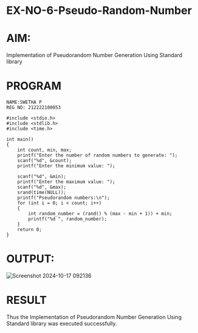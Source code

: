 # EX-NO-6-Pseudo-Random-Number

# AIM: 

Implementation of Pseudorandom Number Generation Using Standard library

# PROGRAM
```
NAME:SWETHA P
REG NO: 212222100053

#include <stdio.h>
#include <stdlib.h>
#include <time.h>

int main() 
{
    int count, min, max;
    printf("Enter the number of random numbers to generate: ");
    scanf("%d", &count);
    printf("Enter the minimum value: ");
    
    scanf("%d", &min);
    printf("Enter the maximum value: ");
    scanf("%d", &max);
    srand(time(NULL));
    printf("Pseudorandom numbers:\n");   
    for (int i = 0; i < count; i++) 
    {
        int random_number = (rand() % (max - min + 1)) + min;
        printf("%d ", random_number);
    }
    return 0;
}
```
# OUTPUT:
![Screenshot 2024-10-17 092136](https://github.com/user-attachments/assets/de083483-2d75-43f6-a85b-6ae30b00c88b)

# RESULT
   Thus the Implementation of Pseudorandom Number Generation Using Standard library was executed successfully.

